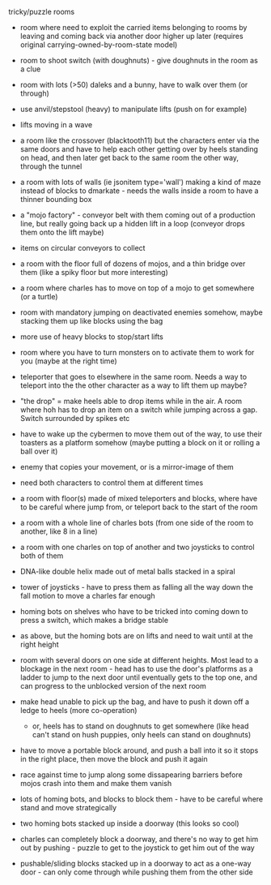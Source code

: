 tricky/puzzle rooms

* room where need to exploit the carried items belonging to rooms by leaving and coming back via another door higher up later (requires original carrying-owned-by-room-state model)

* room to shoot switch (with doughnuts) - give doughnuts in the room as a clue

* room with lots (>50) daleks and a bunny, have to walk over them (or through)

* use anvil/stepstool (heavy) to manipulate lifts (push on for example)

* lifts moving in a wave

* a room like the crossover (blacktooth11) but the characters enter via the same doors and have to help each other getting over by heels standing on head, and then later get back to the same room the other way, through the tunnel

* a room with lots of walls (ie jsonitem type='wall') making a kind of maze instead of blocks to dmarkate - needs the
walls inside a room to have a thinner bounding box

* a "mojo factory" - conveyor belt with them coming out of a production line, but really
going back up a hidden lift in a loop (conveyor drops them onto the lift maybe)

* items on circular conveyors to collect

* a room with the floor full of dozens of mojos, and a thin bridge over them (like a
spiky floor but more interesting)

* a room where charles has to move on top of a mojo to get somewhere (or a turtle)

* room with mandatory jumping on deactivated enemies somehow, maybe stacking them
  up like blocks using the bag

* more use of heavy blocks to stop/start lifts

* room where you have to turn monsters on to activate them to work for you (maybe at the right time)

* teleporter that goes to elsewhere in the same room. Needs a way to
teleport into the the other character as a way to lift them up maybe?

* "the drop" = make heels able to drop items while in the air. A room where hoh has to drop an item on a switch while jumping across a gap. Switch surrounded by
spikes etc

* have to wake up the cybermen to move them out of the way, to use their toasters as a platform somehow (maybe putting a block on it or rolling a ball over it)

* enemy that copies your movement, or is a mirror-image of them
 - need both characters to control them at different times

* a room with floor(s) made of mixed teleporters and blocks, where have to be careful where jump from, or teleport
back to the start of the room

* a room with a whole line of charles bots (from one side of the room to another, like 8 in a line)

* a room with one charles on top of another and two joysticks to control both of them

* DNA-like double helix made out of metal balls stacked in a spiral

* tower of joysticks - have to press them as falling all the way down the fall motion to move a charles far enough

* homing bots on shelves who have to be tricked into coming down to press a switch, which makes a bridge stable

* as above, but the homing bots are on lifts and need to wait until at the right height

* room with several doors on one side at different heights. Most lead to a blockage in the next room - head has to use the door's platforms as a ladder to jump to the next door until eventually gets to the top one, and can progress to the unblocked version of the next room

* make head unable to pick up the bag, and have to push it down off a ledge to
heels (more co-operation)
  * or, heels has to stand on doughnuts to get somewhere (like head can't stand on hush puppies, only heels can stand on doughnuts)

* have to move a portable block around, and push a ball into it so it stops in the right place, then move the block and push it again

* race against time to jump along some dissapearing barriers before mojos crash into them and make them vanish

* lots of homing bots, and blocks to block them - have to be careful where stand and move strategically 

* two homing bots stacked up inside a doorway (this looks so cool)

* charles can completely block a doorway, and there's no way to get him out by pushing - puzzle to get to the joystick to get him out of the way

* pushable/sliding blocks stacked up in a doorway to act as a one-way door - can only come through while pushing them from the other side